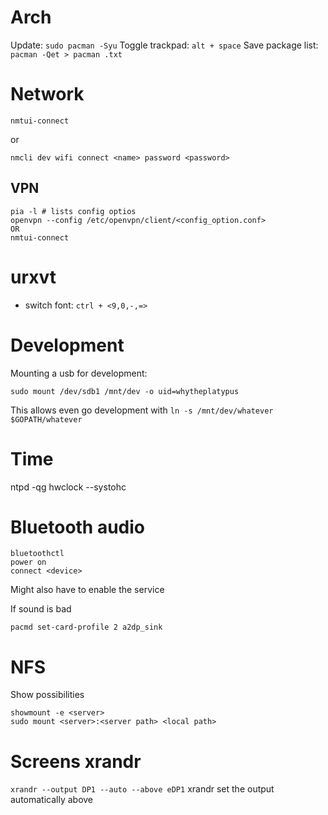 # Arch
Update: `sudo pacman -Syu`
Toggle trackpad: `alt + space`
Save package list: `pacman -Qet > pacman .txt`

# Network
`nmtui-connect`

or

`nmcli dev wifi connect <name> password <password>`

## VPN
```
pia -l # lists config optios
openvpn --config /etc/openvpn/client/<config_option.conf>
OR
nmtui-connect
```

# urxvt
- switch font: `ctrl + <9,0,-,=>`

# Development
Mounting a usb for development:
```
sudo mount /dev/sdb1 /mnt/dev -o uid=whytheplatypus
```
This allows even go development with `ln -s /mnt/dev/whatever $GOPATH/whatever`

# Time
ntpd -qg
hwclock --systohc

# Bluetooth audio
```
bluetoothctl
power on
connect <device>
```
Might also have to enable the service

If sound is bad
```
pacmd set-card-profile 2 a2dp_sink
```


# NFS

Show possibilities
```
showmount -e <server>
sudo mount <server>:<server path> <local path>
```

# Screens xrandr
`xrandr --output DP1 --auto --above eDP1`
xrandr set the output <output name> automatically above <other output name>

